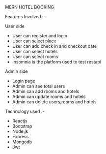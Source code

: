 MERN HOTEL BOOKING


Features Involved :-

User side

* User can register and login
* User can select place 
* User can add check in and checkout date
* User can select hotels
* User can select rooms
* Insomnia is the platform used to test restapi

Admin side

* Login page
* Admin can see total users
* Admin can add rooms and hotels
* Admin can update rooms and hotels
* Admin can delete users,rooms and hotels

Technology used :-
  * Reactjs
  * Bootstrap
  * Node.js
  * Express
  * Mongodb
  * Jwt





